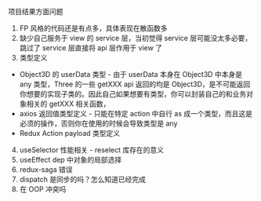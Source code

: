 项目结果方面问题
1. FP 风格的代码还是有点多，具体表现在散函数多
2. 缺少自己服务于 view 的 service 层，当初觉得 service 层可能没太多必要，跳过了 service 层直接将 api 层作用于 view 了
3. 类型定义
  * Object3D 的 userData 类型 - 由于 userData 本身在 Object3D 中本身是 any 类型，Three 的一些 getXXX api 返回的均是 Object3D，是不可能返回你想要的实现子类的。因此自己如果想要有类型，你可以封装自己的和业务对象相关的 getXXX 相关函数，
  * axios 返回值类型定义 - 只能在特定 action 中自行 as 成一个类型，而且这是必须的操作，否则你在使用的时候会导致类型是 any
  * Redux Action payload 类型定义
4. useSelector 性能相关 - reselect 库存在的意义
5. useEffect dep 中对象的局部选择
6. redux-saga 错误
7. dispatch 是同步的吗？怎么知道已经完成
8. 在 OOP 冲突吗
